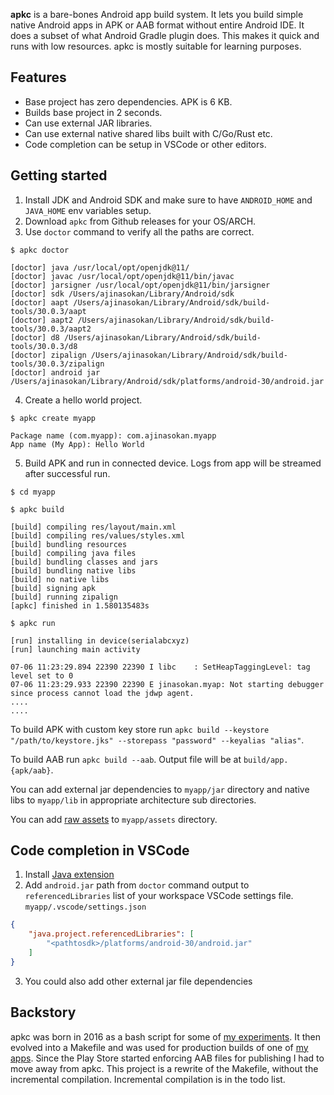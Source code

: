**apkc** is a bare-bones Android app build system. It lets you build simple native Android apps in APK or AAB format without entire Android IDE. It does a subset of what Android Gradle plugin does. This makes it quick and runs with low resources. apkc is mostly suitable for learning purposes.

## Features

- Base project has zero dependencies. APK is 6 KB.
- Builds base project in 2 seconds.
- Can use external JAR libraries.
- Can use external native shared libs built with C/Go/Rust etc.
- Code completion can be setup in VSCode or other editors.

## Getting started

1. Install JDK and Android SDK and make sure to have `ANDROID_HOME` and `JAVA_HOME` env variables setup.
2. Download `apkc` from Github releases for your OS/ARCH.
3. Use `doctor` command to verify all the paths are correct.

```shell
$ apkc doctor

[doctor] java /usr/local/opt/openjdk@11/ 
[doctor] javac /usr/local/opt/openjdk@11/bin/javac 
[doctor] jarsigner /usr/local/opt/openjdk@11/bin/jarsigner 
[doctor] sdk /Users/ajinasokan/Library/Android/sdk 
[doctor] aapt /Users/ajinasokan/Library/Android/sdk/build-tools/30.0.3/aapt 
[doctor] aapt2 /Users/ajinasokan/Library/Android/sdk/build-tools/30.0.3/aapt2 
[doctor] d8 /Users/ajinasokan/Library/Android/sdk/build-tools/30.0.3/d8 
[doctor] zipalign /Users/ajinasokan/Library/Android/sdk/build-tools/30.0.3/zipalign 
[doctor] android jar /Users/ajinasokan/Library/Android/sdk/platforms/android-30/android.jar
```
4. Create a hello world project.

```shell
$ apkc create myapp

Package name (com.myapp): com.ajinasokan.myapp
App name (My App): Hello World
```

5. Build APK and run in connected device. Logs from app will be streamed after successful run.

```shell
$ cd myapp

$ apkc build

[build] compiling res/layout/main.xml 
[build] compiling res/values/styles.xml 
[build] bundling resources 
[build] compiling java files 
[build] bundling classes and jars 
[build] bundling native libs 
[build] no native libs 
[build] signing apk 
[build] running zipalign 
[apkc] finished in 1.580135483s

$ apkc run

[run] installing in device(serialabcxyz) 
[run] launching main activity 

07-06 11:23:29.894 22390 22390 I libc    : SetHeapTaggingLevel: tag level set to 0
07-06 11:23:29.933 22390 22390 E jinasokan.myap: Not starting debugger since process cannot load the jdwp agent.
....
....
```

To build APK with custom key store run `apkc build --keystore "/path/to/keystore.jks" --storepass "password" --keyalias "alias"`.

To build AAB run `apkc build --aab`. Output file will be at `build/app.{apk/aab}`.

You can add external jar dependencies to `myapp/jar` directory and native libs to `myapp/lib` in appropriate architecture sub directories.

You can add [raw assets](https://developer.android.com/guide/topics/resources/providing-resources#OriginalFiles) to `myapp/assets` directory.

## Code completion in VSCode

1. Install [Java extension](https://marketplace.visualstudio.com/items?itemName=redhat.java)
2. Add `android.jar` path from `doctor` command output to `referencedLibraries` list of your workspace VSCode settings file. `myapp/.vscode/settings.json`

```json
{
    "java.project.referencedLibraries": [
        "<pathtosdk>/platforms/android-30/android.jar"
    ]
}
```
3. You could also add other external jar file dependencies

## Backstory

apkc was born in 2016 as a bash script for some of [my experiments](https://ajinasokan.com/posts/smallest-app/). It then evolved into a Makefile and was used for production builds of one of [my apps](https://play.google.com/store/apps/details?id=com.innoventionist.artham). Since the Play Store started enforcing AAB files for publishing I had to move away from apkc. This project is a rewrite of the Makefile, without the incremental compilation. Incremental compilation is in the todo list.